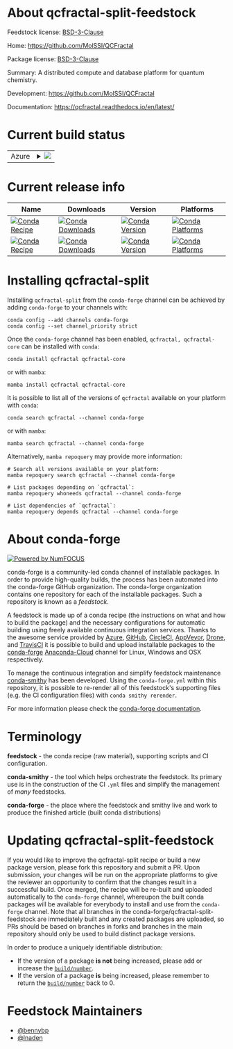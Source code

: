 About qcfractal-split-feedstock
===============================

Feedstock license: [BSD-3-Clause](https://github.com/conda-forge/qcfractal-feedstock/blob/main/LICENSE.txt)

Home: https://github.com/MolSSI/QCFractal

Package license: [BSD-3-Clause](https://opensource.org/licenses/BSD-3-Clause)

Summary: A distributed compute and database platform for quantum chemistry.

Development: https://github.com/MolSSI/QCFractal

Documentation: https://qcfractal.readthedocs.io/en/latest/

Current build status
====================


<table>
    
  <tr>
    <td>Azure</td>
    <td>
      <details>
        <summary>
          <a href="https://dev.azure.com/conda-forge/feedstock-builds/_build/latest?definitionId=6225&branchName=main">
            <img src="https://dev.azure.com/conda-forge/feedstock-builds/_apis/build/status/qcfractal-feedstock?branchName=main">
          </a>
        </summary>
        <table>
          <thead><tr><th>Variant</th><th>Status</th></tr></thead>
          <tbody><tr>
              <td>linux_64_python3.10.____cpython</td>
              <td>
                <a href="https://dev.azure.com/conda-forge/feedstock-builds/_build/latest?definitionId=6225&branchName=main">
                  <img src="https://dev.azure.com/conda-forge/feedstock-builds/_apis/build/status/qcfractal-feedstock?branchName=main&jobName=linux&configuration=linux%20linux_64_python3.10.____cpython" alt="variant">
                </a>
              </td>
            </tr><tr>
              <td>linux_64_python3.11.____cpython</td>
              <td>
                <a href="https://dev.azure.com/conda-forge/feedstock-builds/_build/latest?definitionId=6225&branchName=main">
                  <img src="https://dev.azure.com/conda-forge/feedstock-builds/_apis/build/status/qcfractal-feedstock?branchName=main&jobName=linux&configuration=linux%20linux_64_python3.11.____cpython" alt="variant">
                </a>
              </td>
            </tr><tr>
              <td>linux_64_python3.8.____cpython</td>
              <td>
                <a href="https://dev.azure.com/conda-forge/feedstock-builds/_build/latest?definitionId=6225&branchName=main">
                  <img src="https://dev.azure.com/conda-forge/feedstock-builds/_apis/build/status/qcfractal-feedstock?branchName=main&jobName=linux&configuration=linux%20linux_64_python3.8.____cpython" alt="variant">
                </a>
              </td>
            </tr><tr>
              <td>linux_64_python3.9.____cpython</td>
              <td>
                <a href="https://dev.azure.com/conda-forge/feedstock-builds/_build/latest?definitionId=6225&branchName=main">
                  <img src="https://dev.azure.com/conda-forge/feedstock-builds/_apis/build/status/qcfractal-feedstock?branchName=main&jobName=linux&configuration=linux%20linux_64_python3.9.____cpython" alt="variant">
                </a>
              </td>
            </tr><tr>
              <td>osx_64_python3.10.____cpython</td>
              <td>
                <a href="https://dev.azure.com/conda-forge/feedstock-builds/_build/latest?definitionId=6225&branchName=main">
                  <img src="https://dev.azure.com/conda-forge/feedstock-builds/_apis/build/status/qcfractal-feedstock?branchName=main&jobName=osx&configuration=osx%20osx_64_python3.10.____cpython" alt="variant">
                </a>
              </td>
            </tr><tr>
              <td>osx_64_python3.11.____cpython</td>
              <td>
                <a href="https://dev.azure.com/conda-forge/feedstock-builds/_build/latest?definitionId=6225&branchName=main">
                  <img src="https://dev.azure.com/conda-forge/feedstock-builds/_apis/build/status/qcfractal-feedstock?branchName=main&jobName=osx&configuration=osx%20osx_64_python3.11.____cpython" alt="variant">
                </a>
              </td>
            </tr><tr>
              <td>osx_64_python3.8.____cpython</td>
              <td>
                <a href="https://dev.azure.com/conda-forge/feedstock-builds/_build/latest?definitionId=6225&branchName=main">
                  <img src="https://dev.azure.com/conda-forge/feedstock-builds/_apis/build/status/qcfractal-feedstock?branchName=main&jobName=osx&configuration=osx%20osx_64_python3.8.____cpython" alt="variant">
                </a>
              </td>
            </tr><tr>
              <td>osx_64_python3.9.____cpython</td>
              <td>
                <a href="https://dev.azure.com/conda-forge/feedstock-builds/_build/latest?definitionId=6225&branchName=main">
                  <img src="https://dev.azure.com/conda-forge/feedstock-builds/_apis/build/status/qcfractal-feedstock?branchName=main&jobName=osx&configuration=osx%20osx_64_python3.9.____cpython" alt="variant">
                </a>
              </td>
            </tr>
          </tbody>
        </table>
      </details>
    </td>
  </tr>
</table>

Current release info
====================

| Name | Downloads | Version | Platforms |
| --- | --- | --- | --- |
| [![Conda Recipe](https://img.shields.io/badge/recipe-qcfractal-green.svg)](https://anaconda.org/conda-forge/qcfractal) | [![Conda Downloads](https://img.shields.io/conda/dn/conda-forge/qcfractal.svg)](https://anaconda.org/conda-forge/qcfractal) | [![Conda Version](https://img.shields.io/conda/vn/conda-forge/qcfractal.svg)](https://anaconda.org/conda-forge/qcfractal) | [![Conda Platforms](https://img.shields.io/conda/pn/conda-forge/qcfractal.svg)](https://anaconda.org/conda-forge/qcfractal) |
| [![Conda Recipe](https://img.shields.io/badge/recipe-qcfractal--core-green.svg)](https://anaconda.org/conda-forge/qcfractal-core) | [![Conda Downloads](https://img.shields.io/conda/dn/conda-forge/qcfractal-core.svg)](https://anaconda.org/conda-forge/qcfractal-core) | [![Conda Version](https://img.shields.io/conda/vn/conda-forge/qcfractal-core.svg)](https://anaconda.org/conda-forge/qcfractal-core) | [![Conda Platforms](https://img.shields.io/conda/pn/conda-forge/qcfractal-core.svg)](https://anaconda.org/conda-forge/qcfractal-core) |

Installing qcfractal-split
==========================

Installing `qcfractal-split` from the `conda-forge` channel can be achieved by adding `conda-forge` to your channels with:

```
conda config --add channels conda-forge
conda config --set channel_priority strict
```

Once the `conda-forge` channel has been enabled, `qcfractal, qcfractal-core` can be installed with `conda`:

```
conda install qcfractal qcfractal-core
```

or with `mamba`:

```
mamba install qcfractal qcfractal-core
```

It is possible to list all of the versions of `qcfractal` available on your platform with `conda`:

```
conda search qcfractal --channel conda-forge
```

or with `mamba`:

```
mamba search qcfractal --channel conda-forge
```

Alternatively, `mamba repoquery` may provide more information:

```
# Search all versions available on your platform:
mamba repoquery search qcfractal --channel conda-forge

# List packages depending on `qcfractal`:
mamba repoquery whoneeds qcfractal --channel conda-forge

# List dependencies of `qcfractal`:
mamba repoquery depends qcfractal --channel conda-forge
```


About conda-forge
=================

[![Powered by
NumFOCUS](https://img.shields.io/badge/powered%20by-NumFOCUS-orange.svg?style=flat&colorA=E1523D&colorB=007D8A)](https://numfocus.org)

conda-forge is a community-led conda channel of installable packages.
In order to provide high-quality builds, the process has been automated into the
conda-forge GitHub organization. The conda-forge organization contains one repository
for each of the installable packages. Such a repository is known as a *feedstock*.

A feedstock is made up of a conda recipe (the instructions on what and how to build
the package) and the necessary configurations for automatic building using freely
available continuous integration services. Thanks to the awesome service provided by
[Azure](https://azure.microsoft.com/en-us/services/devops/), [GitHub](https://github.com/),
[CircleCI](https://circleci.com/), [AppVeyor](https://www.appveyor.com/),
[Drone](https://cloud.drone.io/welcome), and [TravisCI](https://travis-ci.com/)
it is possible to build and upload installable packages to the
[conda-forge](https://anaconda.org/conda-forge) [Anaconda-Cloud](https://anaconda.org/)
channel for Linux, Windows and OSX respectively.

To manage the continuous integration and simplify feedstock maintenance
[conda-smithy](https://github.com/conda-forge/conda-smithy) has been developed.
Using the ``conda-forge.yml`` within this repository, it is possible to re-render all of
this feedstock's supporting files (e.g. the CI configuration files) with ``conda smithy rerender``.

For more information please check the [conda-forge documentation](https://conda-forge.org/docs/).

Terminology
===========

**feedstock** - the conda recipe (raw material), supporting scripts and CI configuration.

**conda-smithy** - the tool which helps orchestrate the feedstock.
                   Its primary use is in the construction of the CI ``.yml`` files
                   and simplify the management of *many* feedstocks.

**conda-forge** - the place where the feedstock and smithy live and work to
                  produce the finished article (built conda distributions)


Updating qcfractal-split-feedstock
==================================

If you would like to improve the qcfractal-split recipe or build a new
package version, please fork this repository and submit a PR. Upon submission,
your changes will be run on the appropriate platforms to give the reviewer an
opportunity to confirm that the changes result in a successful build. Once
merged, the recipe will be re-built and uploaded automatically to the
`conda-forge` channel, whereupon the built conda packages will be available for
everybody to install and use from the `conda-forge` channel.
Note that all branches in the conda-forge/qcfractal-split-feedstock are
immediately built and any created packages are uploaded, so PRs should be based
on branches in forks and branches in the main repository should only be used to
build distinct package versions.

In order to produce a uniquely identifiable distribution:
 * If the version of a package **is not** being increased, please add or increase
   the [``build/number``](https://docs.conda.io/projects/conda-build/en/latest/resources/define-metadata.html#build-number-and-string).
 * If the version of a package **is** being increased, please remember to return
   the [``build/number``](https://docs.conda.io/projects/conda-build/en/latest/resources/define-metadata.html#build-number-and-string)
   back to 0.

Feedstock Maintainers
=====================

* [@bennybp](https://github.com/bennybp/)
* [@lnaden](https://github.com/lnaden/)

